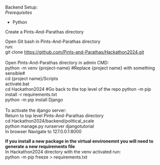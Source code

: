 Backend Setup:<br/>
*Prerequisites*<br/>
- Python<br/>
  
Create a Pints-And-Parathas directory<br/>

Open Git bash in Pints-And-Parathas directory<br/>
run:<br/>
  git clone https://github.com/Pints-and-Parathas/Hackathon2024.git<br/>
<br/>
Open Pints-And-Parathas directory in admin CMD:<br/> 
  python -m venv {project-name}  #Replace {project name} with something sensible#<br/>
  cd {project name}/Scripts <br/>
  activate.bat <br/>
  cd Hackathon2024 #Go back to the top level of the repo
  python -m pip install -r requirements.txt<br/>
  python -m pip install Django<br/>
<br/>
To activate the django server:<br/>
Return to top level Pints-And-Parathas directory<br/>
  cd Hackathon2024/backend/political_scale<br/>
  python manage.py runserver djangotutorial<br/>
In browser Navigate to 127.0.0.1:8000<br/>


**If you install a new package in the virtual environemnt you will need to generate a new requirements file**<br/>
In Hackathon2024 directory with the venv activated run:<br/>
python -m pip freeze > requirements.txt<br/>
